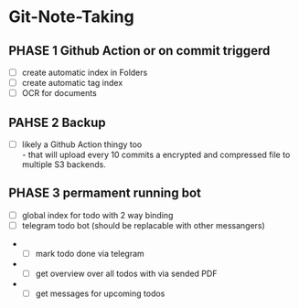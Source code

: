 # Git-Note-Taking


## PHASE 1 Github Action or on commit triggerd
- [ ] create automatic index in Folders
- [ ] create automatic tag index
- [ ] OCR for documents

## PAHSE 2 Backup
- [ ] likely a Github Action thingy too   
      - that will upload every 10 commits a encrypted and compressed file to multiple S3 backends.

## PHASE 3 permament running bot
- [ ] global index for todo with 2 way binding
- [ ] telegram todo bot (should be replacable with other messangers)
- - [ ] mark todo done via telegram
- - [ ] get overview over all todos with via sended PDF
- - [ ] get messages for upcoming todos
